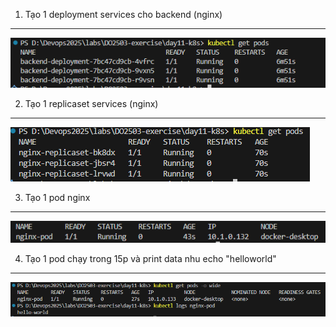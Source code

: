 1. Tạo 1 deployment services cho backend (nginx)
----

![alt text](bt1.png)

2. Tạo 1 replicaset services (nginx)
----

![alt text](bt2.png)

3. Tạo 1 pod nginx
----

![alt text](bt3.png)

4. Tạo 1 pod chạy trong 15p và print data nhu echo  "helloworld"
----

![alt text](bt4.png)
